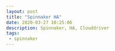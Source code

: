 ```yaml
---
layout: post
title: "Spinnaker HA"
date: 2020-03-27 10:25:06
description: Spinnaker, HA, Clouddriver
tags:
 - spinnaker
---
```


